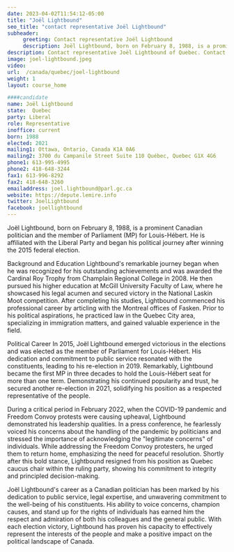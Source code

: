 ```yaml
---
date: 2023-04-02T11:54:12-05:00
title: "Joël Lightbound"
seo_title: "contact representative Joël Lightbound"
subheader:
     greeting: Contact representative Joël Lightbound
     description: Joël Lightbound, born on February 8, 1988, is a prominent Canadian politician and the member of Parliament (MP) for Louis-Hébert.
description: Contact representative Joël Lightbound of Quebec. Contact information for Joël Lightbound includes email address, phone number, and mailing address.
image: joel-lightbound.jpeg
video:
url:  /canada/quebec/joel-lightbound
weight: 1
layout: course_home

####candidate
name: Joël Lightbound
state:	Quebec
party: Liberal
role: Representative
inoffice: current
born: 1988
elected: 2021
mailing1: Ottawa, Ontario, Canada K1A 0A6
mailing2: 3700 du Campanile Street Suite 110 Québec, Quebec G1X 4G6
phone1: 613-995-4995
phone2: 418-648-3244
fax1: 613-996-8292
fax2: 418-648-3260
emailaddress: joel.lightbound@parl.gc.ca
website: https://depute.lemire.info
twitter: JoelLightbound
facebook: joellightbound
---
```


Joël Lightbound, born on February 8, 1988, is a prominent Canadian politician and the member of Parliament (MP) for Louis-Hébert. He is affiliated with the Liberal Party and began his political journey after winning the 2015 federal election.

Background and Education
Lightbound's remarkable journey began when he was recognized for his outstanding achievements and was awarded the Cardinal Roy Trophy from Champlain Regional College in 2008. He then pursued his higher education at McGill University Faculty of Law, where he showcased his legal acumen and secured victory in the National Laskin Moot competition. After completing his studies, Lightbound commenced his professional career by articling with the Montreal offices of Fasken. Prior to his political aspirations, he practiced law in the Quebec City area, specializing in immigration matters, and gained valuable experience in the field.

Political Career
In 2015, Joël Lightbound emerged victorious in the elections and was elected as the member of Parliament for Louis-Hébert. His dedication and commitment to public service resonated with the constituents, leading to his re-election in 2019. Remarkably, Lightbound became the first MP in three decades to hold the Louis-Hébert seat for more than one term. Demonstrating his continued popularity and trust, he secured another re-election in 2021, solidifying his position as a respected representative of the people.

During a critical period in February 2022, when the COVID-19 pandemic and Freedom Convoy protests were causing upheaval, Lightbound demonstrated his leadership qualities. In a press conference, he fearlessly voiced his concerns about the handling of the pandemic by politicians and stressed the importance of acknowledging the "legitimate concerns" of individuals. While addressing the Freedom Convoy protesters, he urged them to return home, emphasizing the need for peaceful resolution. Shortly after this bold stance, Lightbound resigned from his position as Quebec caucus chair within the ruling party, showing his commitment to integrity and principled decision-making.

Joël Lightbound's career as a Canadian politician has been marked by his dedication to public service, legal expertise, and unwavering commitment to the well-being of his constituents. His ability to voice concerns, champion causes, and stand up for the rights of individuals has earned him the respect and admiration of both his colleagues and the general public. With each election victory, Lightbound has proven his capacity to effectively represent the interests of the people and make a positive impact on the political landscape of Canada.
